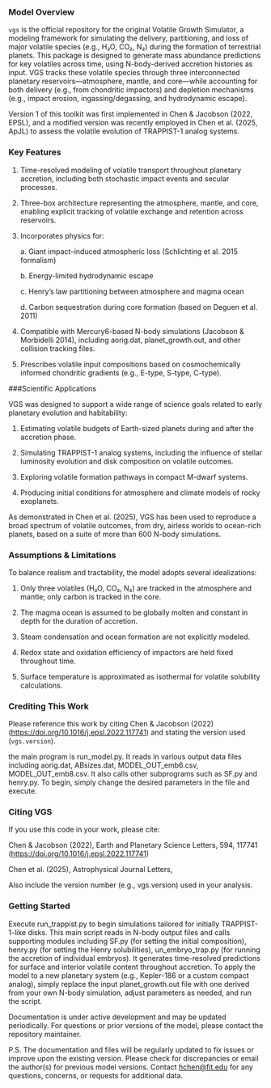 ### Model Overview
`vgs` is the official repository for the original Volatile Growth Simulator, a modeling framework for simulating the delivery, partitioning, and loss of major volatile species (e.g., H₂O, CO₂, N₂) during the formation of terrestrial planets. This package is designed to generate mass abundance predictions for key volatiles across time, using N-body-derived accretion histories as input. VGS tracks these volatile species through three interconnected planetary reservoirs—atmosphere, mantle, and core—while accounting for both delivery (e.g., from chondritic impactors) and depletion mechanisms (e.g., impact erosion, ingassing/degassing, and hydrodynamic escape).

Version 1 of this toolkit was first implemented in Chen & Jacobson (2022, EPSL), and a modified version was recently employed in Chen et al. (2025, ApJL) to assess the volatile evolution of TRAPPIST-1 analog systems.


### Key Features

1. Time-resolved modeling of volatile transport throughout planetary accretion, including both stochastic impact events and secular processes.

2. Three-box architecture representing the atmosphere, mantle, and core, enabling explicit tracking of volatile exchange and retention across reservoirs.

3. Incorporates physics for:

      a. Giant impact–induced atmospheric loss (Schlichting et al. 2015 formalism)

      b. Energy-limited hydrodynamic escape

      c. Henry’s law partitioning between atmosphere and magma ocean

      d. Carbon sequestration during core formation (based on Deguen et al. 2011)

4. Compatible with Mercury6-based N-body simulations (Jacobson & Morbidelli 2014), including aorig.dat, planet_growth.out, and other collision tracking files.

5. Prescribes volatile input compositions based on cosmochemically informed chondritic gradients (e.g., E-type, S-type, C-type).

###Scientific Applications

VGS was designed to support a wide range of science goals related to early planetary evolution and habitability:

  1. Estimating volatile budgets of Earth-sized planets during and after the accretion phase.

  2. Simulating TRAPPIST-1 analog systems, including the influence of stellar luminosity evolution and disk composition on volatile outcomes.

  3. Exploring volatile formation pathways in compact M-dwarf systems.

  4. Producing initial conditions for atmosphere and climate models of rocky exoplanets.

As demonstrated in Chen et al. (2025), VGS has been used to reproduce a broad spectrum of volatile outcomes, from dry, airless worlds to ocean-rich planets, based on a suite of more than 600 N-body simulations.

### Assumptions & Limitations

To balance realism and tractability, the model adopts several idealizations:

  1. Only three volatiles (H₂O, CO₂, N₂) are tracked in the atmosphere and mantle; only carbon is tracked in the core.

  2. The magma ocean is assumed to be globally molten and constant in depth for the duration of accretion.

  3. Steam condensation and ocean formation are not explicitly modeled.

  4. Redox state and oxidation efficiency of impactors are held fixed throughout time.

  5. Surface temperature is approximated as isothermal for volatile solubility calculations.

### Crediting This Work
Please reference this work by citing Chen & Jacobson (2022) (https://doi.org/10.1016/j.epsl.2022.117741) and stating the version used (`vgs.version`).


the main program is run_model.py. It reads in various output data files including aorig.dat, ABsizes.dat, MODEL_OUT_emb6.csv, MODEL_OUT_emb8.csv. It also calls other subprograms such as SF.py and henry.py. To begin, simply change the desired parameters in the file and execute.
### Citing VGS

If you use this code in your work, please cite:

Chen & Jacobson (2022), Earth and Planetary Science Letters, 594, 117741 (https://doi.org/10.1016/j.epsl.2022.117741)

Chen et al. (2025), Astrophysical Journal Letters, 

Also include the version number (e.g., vgs.version) used in your analysis.

### Getting Started

Execute run_trappist.py to begin simulations tailored for initially TRAPPIST-1-like disks. This main script reads in N-body output files and calls supporting modules including SF.py (for setting the initial composition), henry.py (for setting the Henry solubilities), un_embryo_trap.py (for running the accretion of individual embryos). It generates time-resolved predictions for surface and interior volatile content throughout accretion. To apply the model to a new planetary system (e.g., Kepler-186 or a custom compact analog), simply replace the input planet_growth.out file with one derived from your own N-body simulation, adjust parameters as needed, and run the script.

Documentation is under active development and may be updated periodically. For questions or prior versions of the model, please contact the repository maintainer.

P.S. The documentation and files will be regularly updated to fix issues or improve upon the existing version. Please check for discrepancies or email the author(s) for previous model versions. Contact hchen@fit.edu for any questions, concerns, or requests for additional data.
